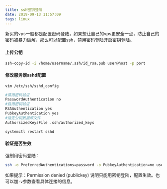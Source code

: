 ```yaml
---
title: ssh密钥登陆
date: 2019-09-13 11:57:09
tags: linux 
---
```

新买的vps一般都是配置密码登陆，如果想让自己的vps更安全一点，防止自己的密码被暴力破解，那么可以配置ssh，禁用密码登陆开启密钥登陆。
<!--more-->

#### 上传公钥
```sh
ssh-copy-id -i /home/username/.ssh/id_rsa.pub user@host -p port
```

#### 修改服务器sshd配置
```sh
vim /etc/ssh/sshd_config

#禁用密码验证
PasswordAuthentication no
#启用密钥验证
RSAAuthentication yes
PubkeyAuthentication yes
#指定公钥数据库文件
AuthorsizedKeysFile .ssh/authorized_keys

systemctl restart sshd
```

#### 验证是否生效
强制用密码登陆：
```sh
ssh -o PreferredAuthentications=password -o PubkeyAuthentication=no user@host
```
如果提示：Permission denied (publickey)
说明只能用密钥登陆，配置生效。也可以加`-v`参数查看具体连接的信息。